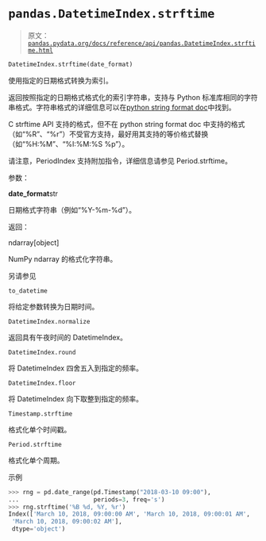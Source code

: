 # `pandas.DatetimeIndex.strftime`

> 原文：[`pandas.pydata.org/docs/reference/api/pandas.DatetimeIndex.strftime.html`](https://pandas.pydata.org/docs/reference/api/pandas.DatetimeIndex.strftime.html)

```py
DatetimeIndex.strftime(date_format)
```

使用指定的日期格式转换为索引。

返回按照指定的日期格式格式化的索引字符串，支持与 Python 标准库相同的字符串格式。字符串格式的详细信息可以在[python string format doc](https://docs.python.org/3/library/datetime.html#strftime-and-strptime-behavior)中找到。

C strftime API 支持的格式，但不在 python string format doc 中支持的格式（如“%R”、“%r”）不受官方支持，最好用其支持的等价格式替换（如“%H:%M”、“%I:%M:%S %p”）。

请注意，PeriodIndex 支持附加指令，详细信息请参见 Period.strftime。

参数：

**date_format**str

日期格式字符串（例如“%Y-%m-%d”）。

返回：

ndarray[object]

NumPy ndarray 的格式化字符串。

另请参见

`to_datetime`

将给定参数转换为日期时间。

`DatetimeIndex.normalize`

返回具有午夜时间的 DatetimeIndex。

`DatetimeIndex.round`

将 DatetimeIndex 四舍五入到指定的频率。

`DatetimeIndex.floor`

将 DatetimeIndex 向下取整到指定的频率。

`Timestamp.strftime`

格式化单个时间戳。

`Period.strftime`

格式化单个周期。

示例

```py
>>> rng = pd.date_range(pd.Timestamp("2018-03-10 09:00"),
...                     periods=3, freq='s')
>>> rng.strftime('%B %d, %Y, %r')
Index(['March 10, 2018, 09:00:00 AM', 'March 10, 2018, 09:00:01 AM',
 'March 10, 2018, 09:00:02 AM'],
 dtype='object') 
```
